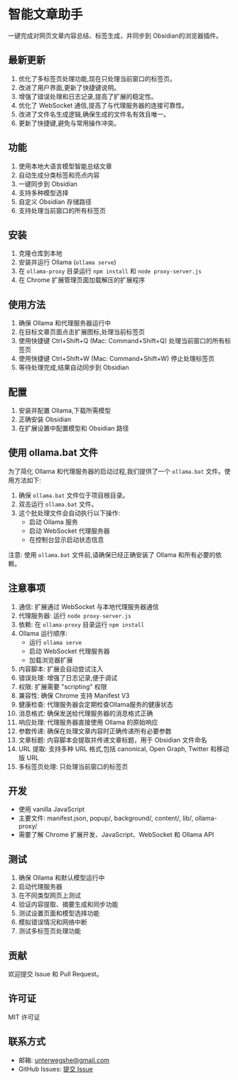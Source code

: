 # 智能文章助手

一键完成对网页文章内容总结、标签生成，并同步到 Obsidian的浏览器插件。

## 最新更新

1. 优化了多标签页处理功能,现在只处理当前窗口的标签页。
2. 改进了用户界面,更新了快捷键说明。
3. 增强了错误处理和日志记录,提高了扩展的稳定性。
4. 优化了 WebSocket 通信,提高了与代理服务器的连接可靠性。
5. 改进了文件名生成逻辑,确保生成的文件名有效且唯一。
6. 更新了快捷键,避免与常用操作冲突。

## 功能

1. 使用本地大语言模型智能总结文章
2. 自动生成分类标签和亮点内容
3. 一键同步到 Obsidian
4. 支持多种模型选择
5. 自定义 Obsidian 存储路径
6. 支持处理当前窗口的所有标签页

## 安装

1. 克隆仓库到本地
2. 安装并运行 Ollama (`ollama serve`)
3. 在 `ollama-proxy` 目录运行 `npm install` 和 `node proxy-server.js`
4. 在 Chrome 扩展管理页面加载解压的扩展程序

## 使用方法

1. 确保 Ollama 和代理服务器运行中
2. 在目标文章页面点击扩展图标,处理当前标签页
3. 使用快捷键 Ctrl+Shift+Q (Mac: Command+Shift+Q) 处理当前窗口的所有标签页
4. 使用快捷键 Ctrl+Shift+W (Mac: Command+Shift+W) 停止处理标签页
5. 等待处理完成,结果自动同步到 Obsidian

## 配置

1. 安装并配置 Ollama,下载所需模型
2. 正确安装 Obsidian
3. 在扩展设置中配置模型和 Obsidian 路径

## 使用 ollama.bat 文件

为了简化 Ollama 和代理服务器的启动过程,我们提供了一个 `ollama.bat` 文件。使用方法如下:

1. 确保 `ollama.bat` 文件位于项目根目录。
2. 双击运行 `ollama.bat` 文件。
3. 这个批处理文件会自动执行以下操作:
   - 启动 Ollama 服务
   - 启动 WebSocket 代理服务器
   - 在控制台显示启动状态信息

注意: 使用 `ollama.bat` 文件前,请确保已经正确安装了 Ollama 和所有必要的依赖。

## 注意事项

1. 通信: 扩展通过 WebSocket 与本地代理服务器通信
2. 代理服务器: 运行 `node proxy-server.js`
3. 依赖: 在 `ollama-proxy` 目录运行 `npm install`
4. Ollama 运行顺序:
   - 运行 `ollama serve`
   - 启动 WebSocket 代理服务器
   - 加载浏览器扩展
5. 内容脚本: 扩展会自动尝试注入
6. 错误处理: 增强了日志记录,便于调试
7. 权限: 扩展需要 "scripting" 权限
8. 兼容性: 确保 Chrome 支持 Manifest V3
9. 健康检查: 代理服务器会定期检查Ollama服务的健康状态
10. 消息格式: 确保发送给代理服务器的消息格式正确
11. 响应处理: 代理服务器直接使用 Ollama 的原始响应
12. 参数传递: 确保在处理文章内容时正确传递所有必要参数
13. 文章标题: 内容脚本会提取并传递文章标题，用于 Obsidian 文件命名
14. URL 提取: 支持多种 URL 格式,包括 canonical, Open Graph, Twitter 和移动版 URL
15. 多标签页处理: 只处理当前窗口的标签页

## 开发

- 使用 vanilla JavaScript
- 主要文件: manifest.json, popup/, background/, content/, lib/, ollama-proxy/
- 需要了解 Chrome 扩展开发、JavaScript、WebSocket 和 Ollama API

## 测试

1. 确保 Ollama 和默认模型运行中
2. 启动代理服务器
3. 在不同类型网页上测试
4. 验证内容提取、摘要生成和同步功能
5. 测试设置页面和模型选择功能
6. 模拟错误情况和网络中断
7. 测试多标签页处理功能

## 贡献

欢迎提交 Issue 和 Pull Request。

## 许可证

MIT 许可证

## 联系方式

- 邮箱: <unterwegshe@gmail.com>
- GitHub Issues: [提交 Issue](https://github.com/yourusername/smart-article-assistant/issues)
